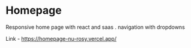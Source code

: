 # Homepage
Responsive home page with react and saas . navigation with dropdowns

Link - https://homepage-nu-rosy.vercel.app/

